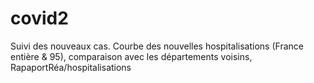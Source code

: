 # covid2
Suivi des nouveaux cas. 
Courbe des nouvelles hospitalisations (France entière & 95), 
comparaison avec les départements voisins, 
RapaportRéa/hospitalisations
